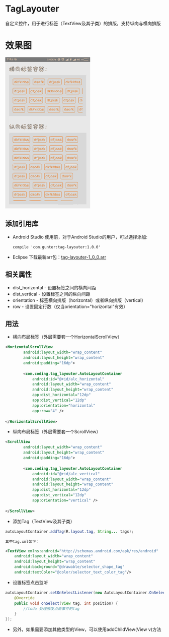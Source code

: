 # TagLayouter
自定义控件，用于进行标签（TextView及其子类）的排版，支持纵向与横向排版

# 效果图
![image](resource/show.gif)

## 添加引用库
* Android Studio
	使用前，对于Android Studio的用户，可以选择添加:
	```
	compile 'com.gunter:tag-layouter:1.0.0'
	```
	
* Eclipse
	下载最新arr包：[tag-layouter-1_0_0.arr](tag-layouter-1_0_0.aar?raw=true)

## 相关属性
* dist_horizontal - 设置标签之间的横向间距
* dist_vertical - 设置标签之间的纵向间距
* orientation - 标签横向排版（horizontal）或者纵向排版（vertical）
* row - 设置固定行数（仅当orientation="horizontal"有效）

## 用法
* 横向布局标签（外层需要套一个HorizontalScrollView）
```xml
<HorizontalScrollView
        android:layout_width="wrap_content"
        android:layout_height="wrap_content"
        android:padding="16dp">

        <com.coding.tag_layouter.AutoLayoutContainer
            android:id="@+id/alc_horizontal"
            android:layout_width="wrap_content"
            android:layout_height="wrap_content"
            app:dist_horizontal="12dp"
            app:dist_vertical="12dp"
            app:orientation="horizontal"
            app:row="4" />

</HorizontalScrollView>
```

* 纵向布局标签（外层需要套一个ScrollView）
```xml
<ScrollView
        android:layout_width="wrap_content"
        android:layout_height="wrap_content"
        android:padding="16dp">

        <com.coding.tag_layouter.AutoLayoutContainer
            android:id="@+id/alc_vertical"
            android:layout_width="wrap_content"
            android:layout_height="wrap_content"
            app:dist_horizontal="12dp"
            app:dist_vertical="12dp"
            app:orientation="vertical" />

</ScrollView>
```

* 添加Tag（TextView及其子类）
```java
autoLayoutContainer.addTag(R.layout.tag, String... tags);
```
    其中tag.xml如下：
```xml
<TextView xmlns:android="http://schemas.android.com/apk/res/android"
    android:layout_width="wrap_content"
    android:layout_height="wrap_content"
    android:background="@drawable/selector_shape_tag"
    android:textColor="@color/selector_text_color_tag"/>
```

* 设置标签点击监听
```java
autoLayoutContainer.setOnSelectListener(new AutoLayoutContainer.OnSelectListener() {
    @Override
    public void onSelect(View tag, int position) {
        //todo 处理触发点击事件的tag
    }
});
```

* 另外，如果需要添加其他类型的View，可以使用addChildView(View v)方法

